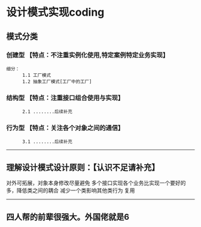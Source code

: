 # 设计模式实现coding

## 模式分类
  ### 创建型   【特点：不注重实例化使用,特定案例特定业务实现】
    细分：
          1.1 工厂模式
          1.2 抽象工厂模式[工厂中的工厂]
  ### 结构型    【特点：注重接口组合使用与实现】 
          2.1 ........后续补充
  ### 行为型     【特点：关注各个对象之间的通信】
          3.1 ........后续补充

--------------------------------------------------------------
## 理解设计模式设计原则：【认识不足请补充】

  对外可拓展，对象本身修改尽量避免
  多个接口实现各个业务比实现一个要好的多，降低类之间的耦合
  减少一个类影响其他类行为
  复用
  
-------------------------------------------------------------
## 四人帮的前辈很强大。外国佬就是6
